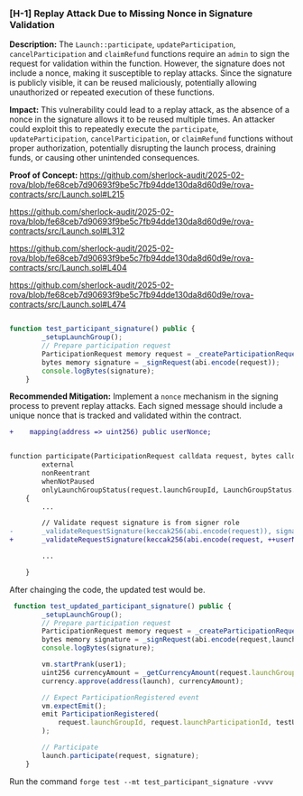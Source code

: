 ### [H-1] Replay Attack Due to Missing Nonce in Signature Validation

**Description:** The `Launch::participate`, `updateParticipation`, `cancelParticipation` and `claimRefund` functions require an `admin` to sign the request for validation within the function. However, the signature does not include a nonce, making it susceptible to replay attacks. Since the signature is publicly visible, it can be reused maliciously, potentially allowing unauthorized or repeated execution of these functions.

**Impact:** This vulnerability could lead to a replay attack, as the absence of a nonce in the signature allows it to be reused multiple times. An attacker could exploit this to repeatedly execute the `participate`, `updateParticipation`, `cancelParticipation`, or `claimRefund` functions without proper authorization, potentially disrupting the launch process, draining funds, or causing other unintended consequences.


**Proof of Concept:** https://github.com/sherlock-audit/2025-02-rova/blob/fe68ceb7d90693f9be5c7fb94dde130da8d60d9e/rova-contracts/src/Launch.sol#L215

https://github.com/sherlock-audit/2025-02-rova/blob/fe68ceb7d90693f9be5c7fb94dde130da8d60d9e/rova-contracts/src/Launch.sol#L312

https://github.com/sherlock-audit/2025-02-rova/blob/fe68ceb7d90693f9be5c7fb94dde130da8d60d9e/rova-contracts/src/Launch.sol#L404

https://github.com/sherlock-audit/2025-02-rova/blob/fe68ceb7d90693f9be5c7fb94dde130da8d60d9e/rova-contracts/src/Launch.sol#L474

```js

function test_participant_signature() public {
        _setupLaunchGroup();
        // Prepare participation request
        ParticipationRequest memory request = _createParticipationRequest();
        bytes memory signature = _signRequest(abi.encode(request));
        console.logBytes(signature);
    }

```

**Recommended Mitigation:** Implement a `nonce` mechanism in the signing process to prevent replay attacks. Each signed message should include a unique nonce that is tracked and validated within the contract.

```diff
+    mapping(address => uint256) public userNonce;


function participate(ParticipationRequest calldata request, bytes calldata signature)
        external
        nonReentrant
        whenNotPaused
        onlyLaunchGroupStatus(request.launchGroupId, LaunchGroupStatus.ACTIVE)
    {
        ...

        // Validate request signature is from signer role
-       _validateRequestSignature(keccak256(abi.encode(request)), signature);
+       _validateRequestSignature(keccak256(abi.encode(request, ++userNonce[msg.sender])), signature);

        ...

    }

```

After chainging the code, the updated test would be.

```js
 function test_updated_participant_signature() public {
        _setupLaunchGroup();
        // Prepare participation request
        ParticipationRequest memory request = _createParticipationRequest();
        bytes memory signature = _signRequest(abi.encode(request,launch.userNonce(user1)+1));
        console.logBytes(signature);

        vm.startPrank(user1);
        uint256 currencyAmount = _getCurrencyAmount(request.launchGroupId, request.currency, request.tokenAmount);
        currency.approve(address(launch), currencyAmount);

        // Expect ParticipationRegistered event
        vm.expectEmit();
        emit ParticipationRegistered(
            request.launchGroupId, request.launchParticipationId, testUserId, user1, currencyAmount, address(currency)
        );

        // Participate
        launch.participate(request, signature);
    }
```

Run the command `forge test --mt test_participant_signature -vvvv`